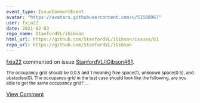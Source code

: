 ```yaml
---
event_type: IssueCommentEvent
avatar: "https://avatars.githubusercontent.com/u/5158896?"
user: fxia22
date: 2021-02-03
repo_name: StanfordVL/iGibson
html_url: https://github.com/StanfordVL/iGibson/issues/61
repo_url: https://github.com/StanfordVL/iGibson
---
```


<a href='https://github.com/fxia22' target='_blank'>fxia22</a> commented on issue <a href='https://github.com/StanfordVL/iGibson/issues/61' target='_blank'>StanfordVL/iGibson#61</a>.

<small>The occupancy grid should be 0,0.5 and 1 meaning free space(1), unknown space(0.5), and obstacles(0). The occupancy grid in the test case should look like the following, are you able to get the same occupancy grid?...</small>

<a href='https://github.com/StanfordVL/iGibson/issues/61' target='_blank'>View Comment</a>
